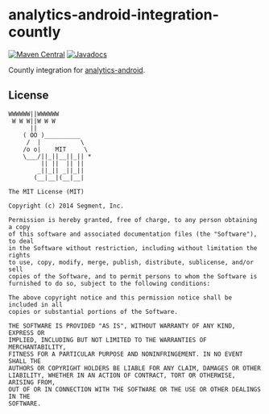analytics-android-integration-countly
=======================================

[![Maven Central](https://maven-badges.herokuapp.com/maven-central/com.segment.analytics.android.integrations/countly/badge.svg)](https://maven-badges.herokuapp.com/maven-central/com.segment.analytics.android.integrations/countly)
[![Javadocs](http://javadoc-badge.appspot.com/com.segment.analytics.android.integrations/countly.svg?label=javadoc)](http://javadoc-badge.appspot.com/com.segment.analytics.android.integrations/countly)

Countly integration for [analytics-android](https://github.com/segmentio/analytics-android).

## License

```
WWWWWW||WWWWWW
 W W W||W W W
      ||
    ( OO )__________
     /  |           \
    /o o|    MIT     \
    \___/||_||__||_|| *
         || ||  || ||
        _||_|| _||_||
       (__|__|(__|__|

The MIT License (MIT)

Copyright (c) 2014 Segment, Inc.

Permission is hereby granted, free of charge, to any person obtaining a copy
of this software and associated documentation files (the "Software"), to deal
in the Software without restriction, including without limitation the rights
to use, copy, modify, merge, publish, distribute, sublicense, and/or sell
copies of the Software, and to permit persons to whom the Software is
furnished to do so, subject to the following conditions:

The above copyright notice and this permission notice shall be included in all
copies or substantial portions of the Software.

THE SOFTWARE IS PROVIDED "AS IS", WITHOUT WARRANTY OF ANY KIND, EXPRESS OR
IMPLIED, INCLUDING BUT NOT LIMITED TO THE WARRANTIES OF MERCHANTABILITY,
FITNESS FOR A PARTICULAR PURPOSE AND NONINFRINGEMENT. IN NO EVENT SHALL THE
AUTHORS OR COPYRIGHT HOLDERS BE LIABLE FOR ANY CLAIM, DAMAGES OR OTHER
LIABILITY, WHETHER IN AN ACTION OF CONTRACT, TORT OR OTHERWISE, ARISING FROM,
OUT OF OR IN CONNECTION WITH THE SOFTWARE OR THE USE OR OTHER DEALINGS IN THE
SOFTWARE.
```
